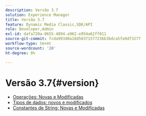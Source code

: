 ```yaml
---
description: Versão 3.7
solution: Experience Manager
title: Versão 3.7
feature: Dynamic Media Classic,SDK/API
role: Developer,Admin
exl-id: dafa720a-8655-4894-a962-e954a62ff011
source-git-commit: fcda99340a18d5037157723bb3bdca5fa9df3277
workflow-type: tm+mt
source-wordcount: '20'
ht-degree: 0%

---
```


# Versão 3.7{#version}

* [Operações: Novas e Modificadas](r-3-7-operations.md)
* [Tipos de dados: novos e modificados](r-3-7-types.md)
* [Constantes de String: Novas e Modificadas](r-3-7-string-constants.md)
